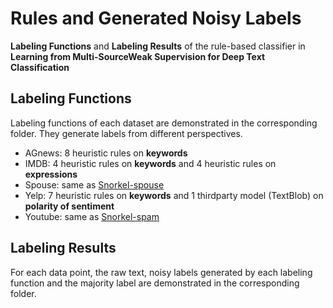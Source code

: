 # Rules and Generated Noisy Labels

**Labeling Functions** and **Labeling Results** of the rule-based classifier in **Learning from Multi-SourceWeak Supervision for Deep Text Classification**

## Labeling Functions
Labeling functions of each dataset are demonstrated in the corresponding folder. They generate labels from different perspectives.

- AGnews: 8 heuristic rules on **keywords**
- IMDB: 4 heuristic rules on **keywords** and 4 heuristic rules on **expressions**
- Spouse: same as [Snorkel-spouse][1]
- Yelp: 7 heuristic rules on **keywords** and 1 thirdparty model (TextBlob) on **polarity of sentiment**
- Youtube: same as [Snorkel-spam][2] 

[1]: https://github.com/snorkel-team/snorkel-tutorials/blob/master/spouse/spouse_demo.ipynb "Spouse"
[2]: https://github.com/snorkel-team/snorkel-tutorials/blob/master/spam/01_spam_tutorial.ipynb "Youtube"

## Labeling Results
For each data point, the raw text, noisy labels generated by each labeling function and the majority label are demonstrated in the corresponding folder.

